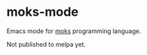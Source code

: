 # moks-mode
Emacs mode for [moks](https://github.com/zeusdeux/moks) programming language.

Not published to melpa yet.
